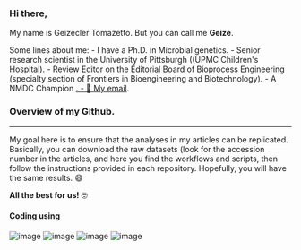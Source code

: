 

### Hi there,

My name is Geizecler Tomazetto. But you can call me **Geize**.

Some lines about me: 
       - I have a Ph.D. in Microbial genetics. 
       - Senior research scientist in the University of Pittsburgh ((UPMC Children's Hospital).
       - Review Editor on the Editorial Board of Bioprocess Engineering (specialty section of Frontiers in Bioengineering and Biotechnology).
       - A NMDC Champion <a href ="https://microbiomedata.org/nmdc-champions/">.
       -   📧 <a href = "mailto:geizetomazetto@gmail.com"> My email</a>.





### Overview of my Github.
------------------------------------------------------------------------
My goal here is to ensure that the analyses in my articles can be replicated. Basically, you can download the raw datasets (look for the accession number in the articles, and here you find the workflows and scripts, then follow the instructions provided in each repository. Hopefully, you will have the same results. 😅



**All the best for us!** 🤓


#### Coding using

          
![image](https://img.shields.io/badge/Bash%20Script-121011?style=for-the-badge&logo=gnu-bash&logoColor=white) 
![image](https://img.shields.io/badge/Python-14354C?style=for-the-badge&logo=python&logoColor=blue) 
![image](https://img.shields.io/badge/R-276DC3?style=for-the-badge&logo=r&logoColor=white) 
![image](https://img.shields.io/badge/Markdown-000000?style=for-the-badge&logo=markdown&logoColor=white)


